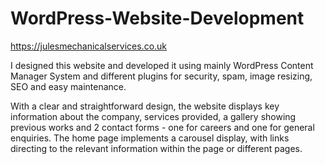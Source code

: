 # WordPress-Website-Development

https://julesmechanicalservices.co.uk

I designed this website and developed it using mainly WordPress Content Manager System and different plugins for security, spam, image resizing, SEO and easy maintenance. 

With a clear and straightforward design, the website displays key information about the company, services provided, a gallery showing previous works and 2 contact forms - one for careers and one for general enquiries. The home page implements a carousel display, with links directing to the relevant information within the page or different pages. 
